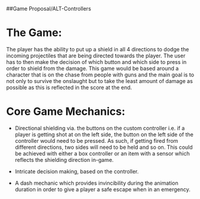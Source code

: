 ##Game Proposal/ALT-Controllers



# The Game: #

The player has the ability to put up a shield in all 4 directions to dodge the incoming projectiles that are being directed towards the player. The user has to then make the decision of which button and which side to press in order to shield from the damage. This game would be based around a character that is on the chase from people with guns and the main goal is to not only to survive the onslaught but to take the least amount of damage as possible as this is reflected in the score at the end.



# Core Game Mechanics: #

- Directional shielding via. the buttons on the custom controller i.e. if a player is getting shot at on the left side, the button on the left side of the controller would need to be pressed. As such, if getting fired from different directions, two sides will need to be held and so on. This could be achieved with either a box controller or an item with a sensor which reflects the shielding direction in-game.

- Intricate decision making, based on the controller.

- A dash mechanic which provides invincibility during the animation duration in order to give a player a safe escape when in an emergency.








